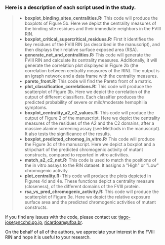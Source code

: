### Here is a description of each script used in the study.

> - **boxplot_binding_sites_centralities.R:** This code will produce the boxplots of Figure 5b. Here we depict the centrality measures of the binding site residues and their immediate neighbors in the FVIII RIN.
> - **boxplot_critical_supercritical_residues.R:** First it identifies the key residues of the FVIII RIN (as described in the manuscript), and then displays their relative surface exposed area (RSA).
> - **generate_net_and_centralities.R:** This code will generate the FVIII RIN and calculate its centrality measures. Additionally, it will generate the correlation plot displayed in Figure 2b (the correlation between centrality measures of the RIN). The output is an igraph network and a data frame with the centrality measures.
> - **pareto_front.R:** This code will find the Pareto front of a matrix.
> - **plot_classification_correlations.R:** This code will produce the scatterplot of Figure 3b. Here we depict the correlation of the output of different classifiers. Each classifier produces the predicted probability of severe or mild/moderate hemophilia symptoms.
> - **boxplot_centrality_a2_c2_values.R:** This code will produce the output of Figure 2 of the manuscript. Here we depict the centrality measures of the residues of the A2 and the C2 domains,  after a massive alanine screening assay (see Methods in the manuscript). It also tests the significance of the results.
> - **boxplot_predicted_chromog_in_vitro.R:** This code will produce the Figure 3c of the manuscript. Here we depict a boxplot and a stripchart of the predicted chromogenic activity of mutant constructs, compared to reported in vitro activities.
> - **match_a2_c2_net.R:** This code is used to match the positions of the in vitro assays to the RIN dataset. It assigns a "High" or "Low" chromogenic activity.
> - **plot_centrality.R:** This code will produce the plots depicted in Figures 4d and 4e. These functions depict a centrality measure (closeness), of the different domains of the FVIII protein.
> - **rsa_vs_pred_chromogenic_activity.R:** This code will produce the scatterplot of Figure 3e. Here we depict the relative exposure surface area and the predicted chromogenic activities of mutant constructs.

If you find any issues with the code, please contact us: tiago-jose@ncchd.go.jp, ricardoar@ufba.br.

On the behalf of all of the authors, we appreciate your interest in the FVIII RIN and hope it is useful to your research.
